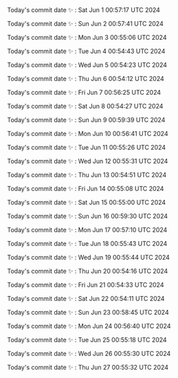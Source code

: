 Today's commit date ✨ : Sat Jun 1 00:57:17 UTC 2024 

Today's commit date ✨ : Sun Jun 2 00:57:41 UTC 2024 

Today's commit date ✨ : Mon Jun 3 00:55:06 UTC 2024 

Today's commit date ✨ : Tue Jun 4 00:54:43 UTC 2024 

Today's commit date ✨ : Wed Jun 5 00:54:23 UTC 2024 

Today's commit date ✨ : Thu Jun 6 00:54:12 UTC 2024 

Today's commit date ✨ : Fri Jun 7 00:56:25 UTC 2024 

Today's commit date ✨ : Sat Jun 8 00:54:27 UTC 2024 

Today's commit date ✨ : Sun Jun 9 00:59:39 UTC 2024 

Today's commit date ✨ : Mon Jun 10 00:56:41 UTC 2024 

Today's commit date ✨ : Tue Jun 11 00:55:26 UTC 2024 

Today's commit date ✨ : Wed Jun 12 00:55:31 UTC 2024 

Today's commit date ✨ : Thu Jun 13 00:54:51 UTC 2024 

Today's commit date ✨ : Fri Jun 14 00:55:08 UTC 2024 

Today's commit date ✨ : Sat Jun 15 00:55:00 UTC 2024 

Today's commit date ✨ : Sun Jun 16 00:59:30 UTC 2024 

Today's commit date ✨ : Mon Jun 17 00:57:10 UTC 2024 

Today's commit date ✨ : Tue Jun 18 00:55:43 UTC 2024 

Today's commit date ✨ : Wed Jun 19 00:55:44 UTC 2024 

Today's commit date ✨ : Thu Jun 20 00:54:16 UTC 2024 

Today's commit date ✨ : Fri Jun 21 00:54:33 UTC 2024 

Today's commit date ✨ : Sat Jun 22 00:54:11 UTC 2024 

Today's commit date ✨ : Sun Jun 23 00:58:45 UTC 2024 

Today's commit date ✨ : Mon Jun 24 00:56:40 UTC 2024 

Today's commit date ✨ : Tue Jun 25 00:55:18 UTC 2024 

Today's commit date ✨ : Wed Jun 26 00:55:30 UTC 2024 

Today's commit date ✨ : Thu Jun 27 00:55:32 UTC 2024 

